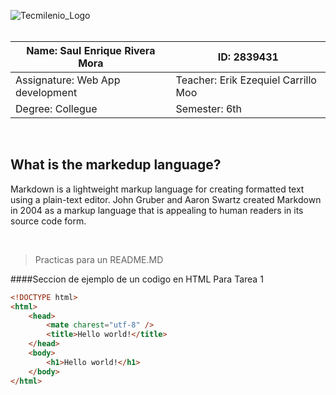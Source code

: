 

![Tecmilenio_Logo](https://seeklogo.com/images/U/universidad-tecmilenio-logo-30B98C7ABF-seeklogo.com.png)
<br>
<br>

<center>

| Name: Saul Enrique Rivera Mora    | ID: 2839431                          |
|-----------------------------------|--------------------------------------|
| Assignature: Web App development  | Teacher: Erik Ezequiel Carrillo Moo  |
| Degree: Collegue                     | Semester: 6th                       |

</center>

<br>


## What is the markedup language?
Markdown is a lightweight markup language for creating formatted text using a plain-text editor. John Gruber and Aaron Swartz created Markdown in 2004 as a markup language that is appealing to human readers in its source code form.

<br>

>Practicas para un README.MD

####Seccion de ejemplo de un codigo en HTML Para Tarea 1

```html
<!DOCTYPE html>
<html>
    <head>
        <mate charest="utf-8" />
        <title>Hello world!</title>
    </head>
    <body>
        <h1>Hello world!</h1>
    </body>
</html>
```
